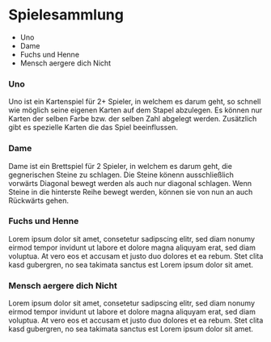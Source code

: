 <h1>Spielesammlung</h1>
<ul>
<li>Uno</li>
<li>Dame</li>
<li>Fuchs und Henne</li>
<li>Mensch aergere dich Nicht</li>
</ul>

<h3>Uno</h3>
<p>Uno ist ein Kartenspiel für 2+ Spieler, in welchem es darum geht, so schnell wie möglich seine eigenen Karten auf dem Stapel abzulegen. Es können nur Karten der selben Farbe bzw. der selben Zahl abgelegt werden. Zusätzlich gibt es spezielle Karten die das Spiel beeinflussen.</p>
<h3>Dame</h3>
<p>Dame ist ein Brettspiel für 2 Spieler, in welchem es darum geht, die gegnerischen Steine zu schlagen. Die Steine könenn ausschließlich vorwärts Diagonal bewegt werden als auch nur diagonal schlagen. Wenn Steine in die hinterste Reihe bewegt werden, können sie von nun an auch Rückwärts gehen.</p>
<h3>Fuchs und Henne</h3>
<p>Lorem ipsum dolor sit amet, consetetur sadipscing elitr, sed diam nonumy eirmod tempor invidunt ut labore et dolore magna aliquyam erat, sed diam voluptua. At vero eos et accusam et justo duo dolores et ea rebum. Stet clita kasd gubergren, no sea takimata sanctus est Lorem ipsum dolor sit amet.</p>
<h3>Mensch aergere dich Nicht</h3>
<p>Lorem ipsum dolor sit amet, consetetur sadipscing elitr, sed diam nonumy eirmod tempor invidunt ut labore et dolore magna aliquyam erat, sed diam voluptua. At vero eos et accusam et justo duo dolores et ea rebum. Stet clita kasd gubergren, no sea takimata sanctus est Lorem ipsum dolor sit amet.</p>